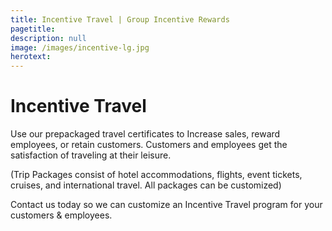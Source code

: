 ```yaml
---
title: Incentive Travel | Group Incentive Rewards
pagetitle: 
description: null
image: /images/incentive-lg.jpg
herotext:
---
```


# Incentive Travel

Use our prepackaged travel certificates to Increase sales, reward employees, or retain customers.   Customers and employees get the satisfaction of traveling at their leisure.  

(Trip Packages consist of hotel accommodations, flights, event tickets, cruises, and international travel.  All packages can be customized)

Contact us today so we can customize an Incentive Travel program for your customers & employees.  